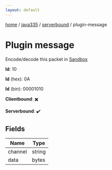 ```yaml
---
layout: default
---
```


[home](/)  /  [java335](/protocol/java335)  /  [serverbound](/protocol/java335/serverbound)  /  plugin-message

# Plugin message

Encode/decode this packet in [Sandbox](../../../sandbox/java335#serverbound.plugin_message)

**Id**: 10

**Id** (hex): 0A

**Id** (bin): 00001010

**Clientbound**: ✖️

**Serverbound**: ✔️

## Fields

Name | Type
---|---
channel | string
data | bytes
